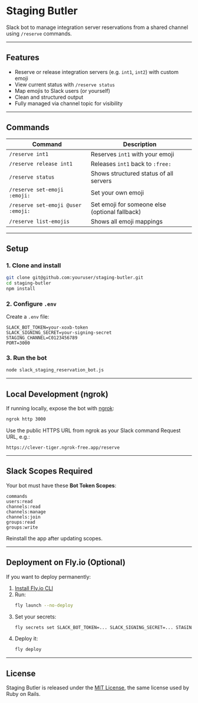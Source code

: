 # Staging Butler

Slack bot to manage integration server reservations from a shared channel using `/reserve` commands.

---

## Features

- Reserve or release integration servers (e.g. `int1`, `int2`) with custom emoji
- View current status with `/reserve status`
- Map emojis to Slack users (or yourself)
- Clean and structured output
- Fully managed via channel topic for visibility

---

## Commands

| Command                            | Description                                      |
|------------------------------------|--------------------------------------------------|
| `/reserve int1`                    | Reserves `int1` with your emoji                  |
| `/reserve release int1`           | Releases `int1` back to `:free:`                 |
| `/reserve status`                 | Shows structured status of all servers           |
| `/reserve set-emoji :emoji:`      | Set your own emoji                               |
| `/reserve set-emoji @user :emoji:`| Set emoji for someone else (optional fallback)   |
| `/reserve list-emojis`           | Shows all emoji mappings                         |

---

## Setup

### 1. Clone and install
```bash
git clone git@github.com:youruser/staging-butler.git
cd staging-butler
npm install
```

### 2. Configure `.env`
Create a `.env` file:
```env
SLACK_BOT_TOKEN=your-xoxb-token
SLACK_SIGNING_SECRET=your-signing-secret
STAGING_CHANNEL=C0123456789
PORT=3000
```

### 3. Run the bot
```bash
node slack_staging_reservation_bot.js
```

---

## Local Development (ngrok)

If running locally, expose the bot with [ngrok](https://ngrok.com):

```bash
ngrok http 3000
```

Use the public HTTPS URL from ngrok as your Slack command Request URL, e.g.:

```
https://clever-tiger.ngrok-free.app/reserve
```

---

## Slack Scopes Required

Your bot must have these **Bot Token Scopes**:

```
commands
users:read
channels:read
channels:manage
channels:join
groups:read
groups:write
```

Reinstall the app after updating scopes.

---

## Deployment on Fly.io (Optional)

If you want to deploy permanently:

1. [Install Fly.io CLI](https://fly.io/docs/hands-on/install-flyctl/)
2. Run:
   ```bash
   fly launch --no-deploy
   ```
3. Set your secrets:
   ```bash
   fly secrets set SLACK_BOT_TOKEN=... SLACK_SIGNING_SECRET=... STAGING_CHANNEL=...
   ```
4. Deploy it:
   ```bash
   fly deploy
   ```

---

## License

Staging Butler is released under the [MIT License](https://opensource.org/licenses/MIT), the same license used by Ruby on Rails.
